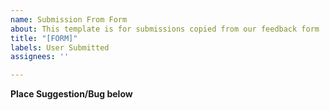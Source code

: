 ```yaml
---
name: Submission From Form
about: This template is for submissions copied from our feedback form
title: "[FORM]"
labels: User Submitted
assignees: ''

---
```


**Place Suggestion/Bug below**
